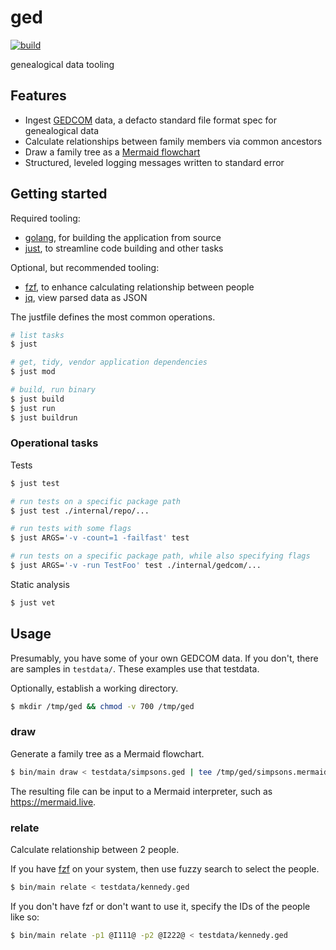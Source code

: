 # ged

[![build](https://github.com/rafaelespinoza/ged/actions/workflows/build.yaml/badge.svg)](https://github.com/rafaelespinoza/ged/actions/workflows/build.yaml)

genealogical data tooling

## Features

- Ingest [GEDCOM](https://gedcom.io) data, a defacto standard file format spec for genealogical data
- Calculate relationships between family members via common ancestors
- Draw a family tree as a [Mermaid flowchart](https://mermaid.js.org/syntax/flowchart.html)
- Structured, leveled logging messages written to standard error

## Getting started

Required tooling:
- [golang](https://go.dev), for building the application from source
- [just](https://just.systems), to streamline code building and other tasks

Optional, but recommended tooling:
- [fzf](https://github.com/junegunn/fzf), to enhance calculating relationship between people
- [jq](https://jqlang.github.io/jq/manual), view parsed data as JSON

The justfile defines the most common operations.

```sh
# list tasks
$ just

# get, tidy, vendor application dependencies
$ just mod

# build, run binary
$ just build
$ just run
$ just buildrun
```

### Operational tasks

Tests

```sh
$ just test

# run tests on a specific package path
$ just test ./internal/repo/...

# run tests with some flags
$ just ARGS='-v -count=1 -failfast' test

# run tests on a specific package path, while also specifying flags
$ just ARGS='-v -run TestFoo' test ./internal/gedcom/...
```

Static analysis

```sh
$ just vet
```

## Usage

Presumably, you have some of your own GEDCOM data. If you don't, there are
samples in `testdata/`. These examples use that testdata.

Optionally, establish a working directory.
```sh
$ mkdir /tmp/ged && chmod -v 700 /tmp/ged
```

### draw

Generate a family tree as a Mermaid flowchart.
```sh
$ bin/main draw < testdata/simpsons.ged | tee /tmp/ged/simpsons.mermaid
```
The resulting file can be input to a Mermaid interpreter, such as https://mermaid.live.

### relate

Calculate relationship between 2 people.

If you have [fzf](https://github.com/junegunn/fzf) on your system, then use fuzzy search to select the people.
```sh
$ bin/main relate < testdata/kennedy.ged
```

If you don't have fzf or don't want to use it, specify the IDs of the people like so:
```sh
$ bin/main relate -p1 @I111@ -p2 @I222@ < testdata/kennedy.ged
```

